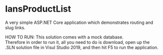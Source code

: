 # IansProductList
A very simple ASP.NET Core application which demonstrates routing and slug links.

HOW TO RUN:
This solution comes with a mock database.  
Therefore in order to run it, all you need to do is download, open up the .SLN 
solution file in Visul Studio 2019, and then hit F5 to run the application.
